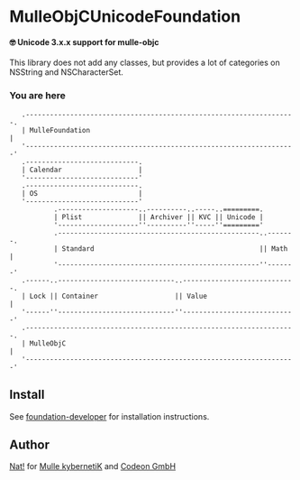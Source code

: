 # MulleObjCUnicodeFoundation

#### 🤓 Unicode 3.x.x support for mulle-objc

This library does not add any classes, but provides a lot of categories
on NSString and NSCharacterSet.


### You are here

```
   .-------------------------------------------------------------------.
   | MulleFoundation                                                   |
   '-------------------------------------------------------------------'
   .----------------------------.
   | Calendar                   |
   '----------------------------'
   .----------------------------.
   | OS                         |
   '----------------------------'
           .--------------------..----------..-----..=========.
           | Plist              || Archiver || KVC || Unicode |
           '--------------------''----------''-----''========='
           .--------------------------------------------------..-------.
           | Standard                                         || Math  |
           '--------------------------------------------------''-------'
   .------..-----------------------------..----------------------------.
   | Lock || Container                   || Value                      |
   '------''-----------------------------''----------------------------'
   .-------------------------------------------------------------------.
   | MulleObjC                                                         |
   '-------------------------------------------------------------------'
```

## Install

See [foundation-developer](//github.com//foundation-developer) for
installation instructions.


## Author

[Nat!](//www.mulle-kybernetik.com/weblog) for
[Mulle kybernetiK](//www.mulle-kybernetik.com) and
[Codeon GmbH](//www.codeon.de)
